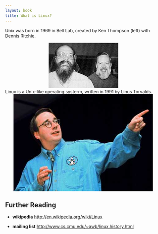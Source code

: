 ```yaml
---
layout: book
title: What is Linux?
---
```



Unix was born in 1969 in Bell Lab, created by Ken Thompson (left) with Dennis
Ritchie.

<center><img src="./images/Ken_n_dennis.jpg"></center>
Linux is a Unix-like operating systerm, written in 1991 by Linus Torvalds. 

<center><img src="./images/linus.jpg"></center>


## Further Reading

- __wikipedia__
<http://en.wikipedia.org/wiki/Linux>

- __mailing list__
<http://www.cs.cmu.edu/~awb/linux.history.html>
